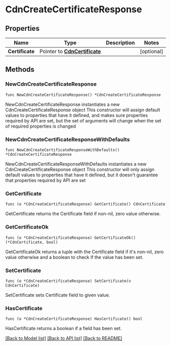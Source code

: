 # CdnCreateCertificateResponse

## Properties

Name | Type | Description | Notes
------------ | ------------- | ------------- | -------------
**Certificate** | Pointer to [**CdnCertificate**](cdnCertificate.md) |  | [optional] 

## Methods

### NewCdnCreateCertificateResponse

`func NewCdnCreateCertificateResponse() *CdnCreateCertificateResponse`

NewCdnCreateCertificateResponse instantiates a new CdnCreateCertificateResponse object
This constructor will assign default values to properties that have it defined,
and makes sure properties required by API are set, but the set of arguments
will change when the set of required properties is changed

### NewCdnCreateCertificateResponseWithDefaults

`func NewCdnCreateCertificateResponseWithDefaults() *CdnCreateCertificateResponse`

NewCdnCreateCertificateResponseWithDefaults instantiates a new CdnCreateCertificateResponse object
This constructor will only assign default values to properties that have it defined,
but it doesn't guarantee that properties required by API are set

### GetCertificate

`func (o *CdnCreateCertificateResponse) GetCertificate() CdnCertificate`

GetCertificate returns the Certificate field if non-nil, zero value otherwise.

### GetCertificateOk

`func (o *CdnCreateCertificateResponse) GetCertificateOk() (*CdnCertificate, bool)`

GetCertificateOk returns a tuple with the Certificate field if it's non-nil, zero value otherwise
and a boolean to check if the value has been set.

### SetCertificate

`func (o *CdnCreateCertificateResponse) SetCertificate(v CdnCertificate)`

SetCertificate sets Certificate field to given value.

### HasCertificate

`func (o *CdnCreateCertificateResponse) HasCertificate() bool`

HasCertificate returns a boolean if a field has been set.


[[Back to Model list]](../README.md#documentation-for-models) [[Back to API list]](../README.md#documentation-for-api-endpoints) [[Back to README]](../README.md)


